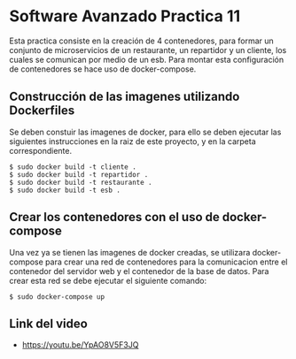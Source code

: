 # Software Avanzado Practica 11

Esta practica consiste en la creación de 4 contenedores, para formar un conjunto de microservicios de un restaurante, un repartidor y un cliente, los cuales se comunican por medio de un esb. Para montar esta configuración de contenedores se hace uso de docker-compose.

## Construcción de las imagenes utilizando Dockerfiles
Se deben constuir las imagenes de docker, para ello se deben ejecutar las siguientes instrucciones en la raiz de este proyecto, y en la carpeta correspondiente.

```
$ sudo docker build -t cliente .
$ sudo docker build -t repartidor .
$ sudo docker build -t restaurante .
$ sudo docker build -t esb .
```

## Crear los contenedores con el uso de docker-compose
Una vez ya se tienen las imagenes de docker creadas, se utilizara docker-compose para crear una red de contenedores para la comunicacion entre el contenedor del servidor web y el contenedor de la base de datos. Para crear esta red se debe ejecutar el siguiente comando:

```
$ sudo docker-compose up
```

## Link del video
- https://youtu.be/YpAO8V5F3JQ
